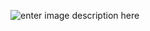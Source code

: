 ![enter image description here](https://files.realpython.com/media/python-beginner-tips.50f5f0c4e739.jpg)
<!--stackedit_data:
eyJoaXN0b3J5IjpbLTE1MjkwNDIzMTAsLTE5Mzk2ODMwOCwtMT
IxMDM4OTYwOCw0OTgyOTAyOTUsLTcwNjY3NTkxNCwtMzkzMDIy
MjAyLDczODk4NTY3MSw5NjQ2MjIzNjUsLTE0NzAzMTk0ODZdfQ
==
-->